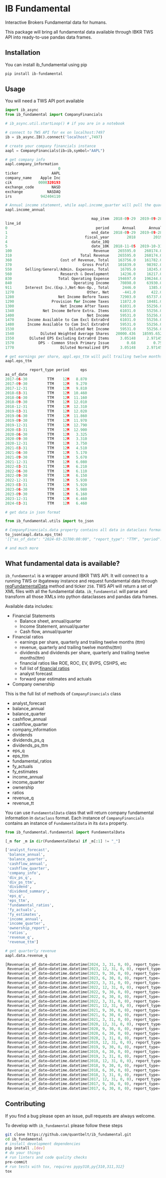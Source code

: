 # IB Fundamental

Interactive Brokers Fundamental data for humans.

This package will bring all fundamental data available through IBKR TWS API
into ready-to-use pandas data frames.

## Installation

You can install ib_fundamental using pip

```bash
pip install ib-fundamental
```

## Usage

You will need a TWS API port available

```python
import ib_async
from ib_fundamental import CompanyFinancials

# ib_async.util.startLoop() # if you are in a notebook

# connect to TWS API for ex on localhost:7497
ib = ib_async.IB().connect('localhost',7497)

# create your company financials instance
aapl = CompanyFinancials(ib=ib,symbol="AAPL")

# get company info
aapl.company_information
                        0
ticker               AAPL
company_name    Apple Inc
cik            0000320193
exchange_code        NASD
exchange           NASDAQ
irs             942404110

# Annual income statement, while aapl.income_quarter will pull the quarterly report
aapl.income_annual

                                       map_item  2018-09-29  2019-09-28  2020-09-26  2021-09-25  2022-09-24  2023-09-30    statement_type
line_id
0                                        period      Annual      Annual      Annual      Annual      Annual      Annual  Income Statement
1                                      end_date  2018-09-29  2019-09-28  2020-09-26  2021-09-25  2022-09-24  2023-09-30  Income Statement
2                                   fiscal_year        2018        2019        2020        2021        2022        2023  Income Statement
4                                      date_10Q                                                                          Income Statement
5                                      date_10K  2018-11-05  2019-10-31  2020-10-30  2021-10-29  2022-10-28  2023-11-03  Income Statement
100                                     Revenue    265595.0    260174.0    274515.0    365817.0    394328.0    383285.0  Income Statement
310                               Total Revenue    265595.0    260174.0    274515.0    365817.0    394328.0    383285.0  Income Statement
360                      Cost of Revenue, Total    163756.0    161782.0    169559.0    212981.0    223546.0    214137.0  Income Statement
370                                Gross Profit    101839.0     98392.0    104956.0    152836.0    170782.0    169148.0  Income Statement
550      Selling/General/Admin. Expenses, Total     16705.0     18245.0     19916.0     21973.0     25094.0     24932.0  Income Statement
560                      Research & Development     14236.0     16217.0     18752.0     21914.0     26251.0     29915.0  Income Statement
830                     Total Operating Expense    194697.0    196244.0    208227.0    256868.0    274891.0    268984.0  Income Statement
840                            Operating Income     70898.0     63930.0     66288.0    108949.0    119437.0    114301.0  Income Statement
911      Interest Inc.(Exp.),Net-Non-Op., Total      2446.0      1385.0       890.0       198.0      -106.0      -183.0  Income Statement
1270                                 Other, Net      -441.0       422.0       -87.0        60.0      -228.0      -382.0  Income Statement
1280                    Net Income Before Taxes     72903.0     65737.0     67091.0    109207.0    119103.0    113736.0  Income Statement
1290                 Provision for Income Taxes     11872.0     10481.0      9680.0     14527.0     19300.0     16741.0  Income Statement
1300                     Net Income After Taxes     61031.0     55256.0     57411.0     94680.0     99803.0     96995.0  Income Statement
1340             Net Income Before Extra. Items     61031.0     55256.0     57411.0     94680.0     99803.0     96995.0  Income Statement
1400                                 Net Income     59531.0     55256.0     57411.0     94680.0     99803.0     96995.0  Income Statement
1470      Income Available to Com Excl ExtraOrd     61031.0     55256.0     57411.0     94680.0     99803.0     96995.0  Income Statement
1480      Income Available to Com Incl ExtraOrd     59531.0     55256.0     57411.0     94680.0     99803.0     96995.0  Income Statement
1530                         Diluted Net Income     59531.0     55256.0     57411.0     94680.0     99803.0     96995.0  Income Statement
1540            Diluted Weighted Average Shares   20000.436   18595.652   17528.214   16864.919   16325.819   15812.547  Income Statement
1550       Diluted EPS Excluding ExtraOrd Items     3.05148     2.97145     3.27535     5.61402      6.1132     6.13405  Income Statement
1570           DPS - Common Stock Primary Issue        0.68        0.75       0.795        0.85         0.9        0.94  Income Statement
1770                     Diluted Normalized EPS     3.05148     2.97145     3.27535     5.61402      6.1132     6.13405  Income Statement

# get earnings per share, appl.eps_ttm will pull trailing twelve months eps
aapl.eps_ttm

           report_type period     eps
as_of_date
2017-06-30         TTM    12M   8.870
2017-09-30         TTM    12M   9.270
2017-12-31         TTM    12M   9.810
2018-03-31         TTM    12M  10.460
2018-06-30         TTM    12M  11.160
2018-09-30         TTM    12M  12.010
2018-12-31         TTM    12M  12.310
2019-03-31         TTM    12M  12.020
2019-06-30         TTM    12M  11.860
2019-09-30         TTM    12M  11.970
2019-12-31         TTM    12M  12.790
2020-03-31         TTM    12M  12.900
2020-06-30         TTM    12M   3.325
2020-09-30         TTM    12M   3.310
2020-12-31         TTM    12M   3.750
2021-03-31         TTM    12M   4.510
2021-06-30         TTM    12M   5.170
2021-09-30         TTM    12M   5.670
2021-12-31         TTM    12M   6.080
2022-03-31         TTM    12M   6.210
2022-06-30         TTM    12M   6.110
2022-09-30         TTM    12M   6.150
2022-12-31         TTM    12M   5.930
2023-03-31         TTM    12M   5.920
2023-06-30         TTM    12M   5.980
2023-09-30         TTM    12M   6.160
2023-12-31         TTM    12M   6.460
2024-03-31         TTM    12M   6.460

# get data in json format

from ib_fundamental.utils import to_json

# CompanyFinancials.data property contains all data in dataclass format
to_json(aapl.data.eps_ttm)
'[{"as_of_date": "2024-03-31T00:00:00", "report_type": "TTM", "period": "12M", "eps": 6.46}, {"as_of_date": "2023-12-31T00:00:00", "report_type": "TTM", "period": "12M", "eps": 6.46}, ...'

# and much more
```

## What fundamental data is available?

`ib_fundamental` is a wrapper around IBKR TWS API. It will connect to a running TWS or
ibgateway instance and request fundamental data through
[reqFundamentalData][reqFundamental] method and ticker `258`. TWS API will return a set of XML
files with all the fundamental data. `ib_fundamental` will parse and transform
all those XMLs into python dataclasses and pandas data frames.

Available data includes:

- Financial Statements
  - Balance sheet, annual/quarter
  - Income Statement, annual/quarter
  - Cash flow, annual/quarter
- Financial ratios
  - earnings per share, quarterly and trailing twelve months (ttm)
  - revenue, quarterly and trailing twelve months(ttm)
  - dividends and dividends per share,  quarterly and trailing twelve months(ttm)
  - financial ratios like ROE, ROC, EV, BVPS, CSHPS, etc
  - full list of [financial ratios][fin_ratios]
  - analyst forecast
  - forward year estimates and actuals
- Company ownership

This is the full list of methods of `CompanyFinancials` class

- analyst_forecast
- balance_annual
- balance_quarter
- cashflow_annual
- cashflow_quarter
- company_information
- dividends
- dividends_ps_q
- dividends_ps_ttm
- eps_q
- eps_ttm
- fundamental_ratios
- fy_actuals
- fy_estimates
- income_annual
- income_quarter
- ownership
- ratios
- revenue_q
- revenue_tt

You can use `FundamentalData` class that will return company fundamental
information in `dataclass` format. Each instance of `CompanyFinancials`
contains an instance of `FundamentalData` in its `data` property.

```python
from ib_fundamental.fundamental import FundamentalData

[_m for _m in dir(FundamentalData) if _m[:1] != "_"]

['analyst_forecast',
 'balance_annual',
 'balance_quarter',
 'cashflow_annual',
 'cashflow_quarter',
 'company_info',
 'div_ps_q',
 'div_ps_ttm',
 'dividend',
 'dividend_summary',
 'eps_q',
 'eps_ttm',
 'fundamental_ratios',
 'fy_actuals',
 'fy_estimates',
 'income_annual',
 'income_quarter',
 'ownership_report',
 'ratios',
 'revenue_q',
 'revenue_ttm']

# get quarterly revenue
aapl.data.revenue_q

[Revenue(as_of_date=datetime.datetime(2024, 3, 31, 0, 0), report_type='R', period='3M', revenue=90753000000.0),
 Revenue(as_of_date=datetime.datetime(2023, 12, 31, 0, 0), report_type='R', period='3M', revenue=119575000000.0),
 Revenue(as_of_date=datetime.datetime(2023, 9, 30, 0, 0), report_type='R', period='3M', revenue=89498000000.0),
 Revenue(as_of_date=datetime.datetime(2023, 6, 30, 0, 0), report_type='R', period='3M', revenue=81797000000.0),
 Revenue(as_of_date=datetime.datetime(2023, 3, 31, 0, 0), report_type='R', period='3M', revenue=94836000000.0),
 Revenue(as_of_date=datetime.datetime(2022, 12, 31, 0, 0), report_type='R', period='3M', revenue=117154000000.0),
 Revenue(as_of_date=datetime.datetime(2022, 9, 30, 0, 0), report_type='R', period='3M', revenue=90146000000.0),
 Revenue(as_of_date=datetime.datetime(2022, 6, 30, 0, 0), report_type='R', period='3M', revenue=82959000000.0),
 Revenue(as_of_date=datetime.datetime(2022, 3, 31, 0, 0), report_type='R', period='3M', revenue=97278000000.0),
 Revenue(as_of_date=datetime.datetime(2021, 12, 31, 0, 0), report_type='R', period='3M', revenue=123945000000.0),
 Revenue(as_of_date=datetime.datetime(2021, 9, 30, 0, 0), report_type='R', period='3M', revenue=83360000000.0),
 Revenue(as_of_date=datetime.datetime(2021, 6, 30, 0, 0), report_type='R', period='3M', revenue=81434000000.0),
 Revenue(as_of_date=datetime.datetime(2021, 3, 31, 0, 0), report_type='R', period='3M', revenue=89584000000.0),
 Revenue(as_of_date=datetime.datetime(2020, 12, 31, 0, 0), report_type='R', period='3M', revenue=111439000000.0),
 Revenue(as_of_date=datetime.datetime(2020, 9, 30, 0, 0), report_type='R', period='3M', revenue=64698000000.0),
 Revenue(as_of_date=datetime.datetime(2020, 6, 30, 0, 0), report_type='R', period='3M', revenue=59685000000.0),
 Revenue(as_of_date=datetime.datetime(2020, 3, 31, 0, 0), report_type='R', period='3M', revenue=58313000000.0),
 Revenue(as_of_date=datetime.datetime(2019, 12, 31, 0, 0), report_type='R', period='3M', revenue=91819000000.0),
 Revenue(as_of_date=datetime.datetime(2019, 9, 30, 0, 0), report_type='R', period='3M', revenue=64040000000.0),
 Revenue(as_of_date=datetime.datetime(2019, 6, 30, 0, 0), report_type='R', period='3M', revenue=53809000000.0),
 Revenue(as_of_date=datetime.datetime(2019, 3, 31, 0, 0), report_type='R', period='3M', revenue=58015000000.0),
 Revenue(as_of_date=datetime.datetime(2018, 12, 31, 0, 0), report_type='R', period='3M', revenue=84310000000.0),
 Revenue(as_of_date=datetime.datetime(2018, 9, 30, 0, 0), report_type='R', period='3M', revenue=62900000000.0),
 Revenue(as_of_date=datetime.datetime(2018, 6, 30, 0, 0), report_type='R', period='3M', revenue=53265000000.0),
 Revenue(as_of_date=datetime.datetime(2018, 3, 31, 0, 0), report_type='R', period='3M', revenue=61137000000.0),
 Revenue(as_of_date=datetime.datetime(2017, 12, 31, 0, 0), report_type='R', period='3M', revenue=88293000000.0),
 Revenue(as_of_date=datetime.datetime(2017, 9, 30, 0, 0), report_type='R', period='3M', revenue=52579000000.0),
 Revenue(as_of_date=datetime.datetime(2017, 6, 30, 0, 0), report_type='R', period='3M', revenue=45408000000.0)]

````

## Contributing

If you find a bug please open an issue, pull requests are always welcome.

To develop with `ib_fundamental` please follow these steps

```bash
git clone https://github.com/quantbelt/ib_fundamental.git
cd ib_fundamental
# install development dependencies
pip install .[dev]
# do your things
# run linters and code quality checks
pre-commit
# run tests with tox, requires pypy310,py{310,311,312}
tox
```

[reqFundamental]: https://ib-api-reloaded.github.io/ib_async/api.html#ib_async.ib.IB.reqFundamentalData
[fin_ratios]: http://web.archive.org/web/20200725010343/https://interactivebrokers.github.io/tws-api/fundamental_ratios_tags.html
